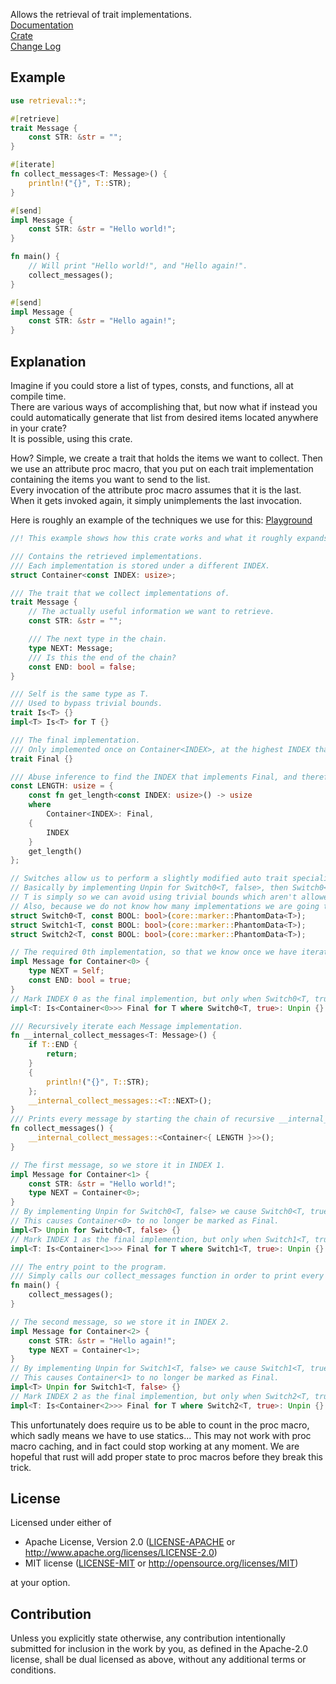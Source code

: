 Allows the retrieval of trait implementations.\
[Documentation](https://docs.rs/retrieval/)\
[Crate](https://crates.io/crates/retrieval)\
[Change Log](https://github.com/coolcatcoder/retrieval/blob/master/CHANGELOG.md)
## Example
```rust
use retrieval::*;

#[retrieve]
trait Message {
    const STR: &str = "";
}

#[iterate]
fn collect_messages<T: Message>() {
    println!("{}", T::STR);
}

#[send]
impl Message {
    const STR: &str = "Hello world!";
}

fn main() {
    // Will print "Hello world!", and "Hello again!".
    collect_messages();
}

#[send]
impl Message {
    const STR: &str = "Hello again!";
}
```
## Explanation
Imagine if you could store a list of types, consts, and functions, all at compile time.\
There are various ways of accomplishing that, but now what if instead you could automatically generate that list from desired items located anywhere in your crate?\
It is possible, using this crate.

How? Simple, we create a trait that holds the items we want to collect. Then we use an attribute proc macro, that you put on each trait implementation containing the items you want to send to the list.\
Every invocation of the attribute proc macro assumes that it is the last. When it gets invoked again, it simply unimplements the last invocation.

Here is roughly an example of the techniques we use for this: [Playground](https://play.rust-lang.org/?version=stable&mode=debug&edition=2024&gist=073de8e13ce32c13e0ef03476b4096ea)
```rust
//! This example shows how this crate works and what it roughly expands to.

/// Contains the retrieved implementations.
/// Each implementation is stored under a different INDEX.
struct Container<const INDEX: usize>;

/// The trait that we collect implementations of.
trait Message {
    // The actually useful information we want to retrieve.
    const STR: &str = "";

    /// The next type in the chain.
    type NEXT: Message;
    /// Is this the end of the chain?
    const END: bool = false;
}

/// Self is the same type as T.
/// Used to bypass trivial bounds.
trait Is<T> {}
impl<T> Is<T> for T {}

/// The final implementation.
/// Only implemented once on Container<INDEX>, at the highest INDEX that implements Message.
trait Final {}

/// Abuse inference to find the INDEX that implements Final, and therefore is the highest index.
const LENGTH: usize = {
    const fn get_length<const INDEX: usize>() -> usize
    where
        Container<INDEX>: Final,
    {
        INDEX
    }
    get_length()
};

// Switches allow us to perform a slightly modified auto trait specialisation. (https://github.com/coolcatcoder/rust_techniques/issues/1)
// Basically by implementing Unpin for Switch0<T, false>, then Switch0<T, true> is no longer Unpin.
// T is simply so we can avoid using trivial bounds which aren't allowed.
// Also, because we do not know how many implementations we are going to collect, we generate 1000 switches by default.
struct Switch0<T, const BOOL: bool>(core::marker::PhantomData<T>);
struct Switch1<T, const BOOL: bool>(core::marker::PhantomData<T>);
struct Switch2<T, const BOOL: bool>(core::marker::PhantomData<T>);

// The required 0th implementation, so that we know once we have iterated over every implementation.
impl Message for Container<0> {
    type NEXT = Self;
    const END: bool = true;
}
// Mark INDEX 0 as the final implemention, but only when Switch0<T, true> implements unpin.
impl<T: Is<Container<0>>> Final for T where Switch0<T, true>: Unpin {}

/// Recursively iterate each Message implementation.
fn __internal_collect_messages<T: Message>() {
    if T::END {
        return;
    }
    {
        println!("{}", T::STR);
    };
    __internal_collect_messages::<T::NEXT>();
}
/// Prints every message by starting the chain of recursive __internal_collect_messages calls.
fn collect_messages() {
    __internal_collect_messages::<Container<{ LENGTH }>>();
}

// The first message, so we store it in INDEX 1.
impl Message for Container<1> {
    const STR: &str = "Hello world!";
    type NEXT = Container<0>;
}
// By implementing Unpin for Switch0<T, false> we cause Switch0<T, true> to not implement Unpin.
// This causes Container<0> to no longer be marked as Final.
impl<T> Unpin for Switch0<T, false> {}
// Mark INDEX 1 as the final implemention, but only when Switch1<T, true> implements unpin.
impl<T: Is<Container<1>>> Final for T where Switch1<T, true>: Unpin {}

/// The entry point to the program.
/// Simply calls our collect_messages function in order to print every collected message.
fn main() {
    collect_messages();
}

// The second message, so we store it in INDEX 2.
impl Message for Container<2> {
    const STR: &str = "Hello again!";
    type NEXT = Container<1>;
}
// By implementing Unpin for Switch1<T, false> we cause Switch1<T, true> to not implement Unpin.
// This causes Container<1> to no longer be marked as Final.
impl<T> Unpin for Switch1<T, false> {}
// Mark INDEX 2 as the final implemention, but only when Switch2<T, true> implements unpin.
impl<T: Is<Container<2>>> Final for T where Switch2<T, true>: Unpin {}
```
This unfortunately does require us to be able to count in the proc macro, which sadly means we have to use statics...
This may not work with proc macro caching, and in fact could stop working at any moment. We are hopeful that rust will add proper state to proc macros before they break this trick.

## License

Licensed under either of

 * Apache License, Version 2.0
   ([LICENSE-APACHE](LICENSE-APACHE) or <http://www.apache.org/licenses/LICENSE-2.0>)
 * MIT license
   ([LICENSE-MIT](LICENSE-MIT) or <http://opensource.org/licenses/MIT>)

at your option.

## Contribution

Unless you explicitly state otherwise, any contribution intentionally submitted
for inclusion in the work by you, as defined in the Apache-2.0 license, shall be
dual licensed as above, without any additional terms or conditions.
